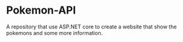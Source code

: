 # Pokemon-API
A repository that use ASP.NET core to create a website that show the pokemons and some more information.
